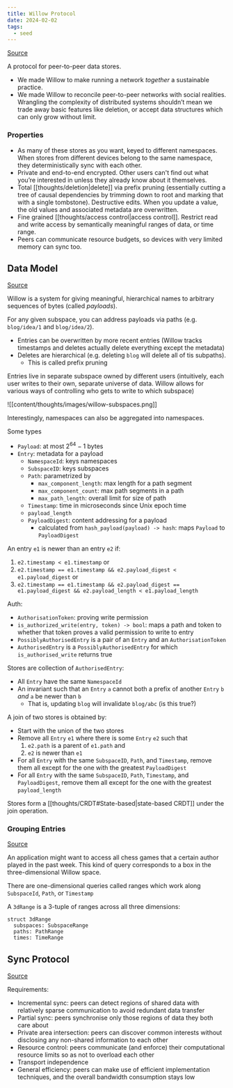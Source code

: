 ```yaml
---
title: Willow Protocol
date: 2024-02-02
tags:
  - seed
---
```

[Source](https://willowprotocol.org/)

A protocol for peer-to-peer data stores.

- We made Willow to make running a network _together_ a sustainable practice.
- We made Willow to reconcile peer-to-peer networks with social realities. Wrangling the complexity of distributed systems shouldn’t mean we trade away basic features like deletion, or accept data structures which can only grow without limit.

### Properties
- As many of these stores as you want, keyed to different namespaces. When stores from different devices belong to the same namespace, they deterministically sync with each other.
- Private and end-to-end encrypted. Other users can't find out what you’re interested in unless they already know about it themselves.
- Total [[thoughts/deletion|delete]] via prefix pruning (essentially cutting a tree of causal dependencies by trimming down to root and marking that with a single tombstone). Destructive edits. When you update a value, the old values and associated metadata are overwritten.
- Fine grained [[thoughts/access control|access control]]. Restrict read and write access by semantically meaningful ranges of data, or time range.
- Peers can communicate resource budgets, so devices with very limited memory can sync too.

## Data Model
[Source](https://willowprotocol.org/specs/data-model/index.html#data_model)

Willow is a system for giving meaningful, hierarchical names to arbitrary sequences of bytes (called _payloads_).

For any given subspace, you can address payloads via paths (e.g. `blog/idea/1` and `blog/idea/2`).
- Entries can be overwritten by more recent entries (Willow tracks timestamps and deletes actually delete everything except the metadata)
- Deletes are hierarchical (e.g. deleting `blog` will delete all of tis subpaths).
	- This is called prefix pruning

Entries live in separate subspace owned by different users (intuitively, each user writes to their own, separate universe of data. Willow allows for various ways of controlling who gets to write to which subspace)

![[content/thoughts/images/willow-subspaces.png]]

Interestingly, namespaces can also be aggregated into namespaces.

Some types
- `Payload`: at most $2^{64}-1$ bytes
- `Entry`: metadata for a payload
	- `NamespaceId`: keys namespaces
	- `SubspaceID`: keys subspaces
	- `Path`: parametrized by
		- `max_component_length`: max length for a path segment
		- `max_component_count`: max path segments in a path
		- `max_path_length`: overall limit for size of path
	- `Timestamp`: time in microseconds since Unix epoch time
	- `payload_length`
	- `PayloadDigest`: content addressing for a payload
		- calculated from `hash_payload(payload) -> hash`: maps `Payload` to `PayloadDigest`

An entry `e1` is newer than an entry `e2` if:
1. `e2.timestamp < e1.timestamp` or
2. `e2.timestamp == e1.timestamp && e2.payload_digest < e1.payload_digest` or
3. `e2.timestamp == e1.timestamp && e2.payload_digest == e1.payload_digest && e2.payload_length < e1.payload_length`

Auth:
- `AuthorisationToken`: proving write permission
- `is_authorized_write(entry, token) -> bool`: maps a path and token to whether that token proves a valid permission to write to entry
- `PossiblyAuthorisedEntry` is a pair of an `Entry` and an `AuthorisationToken`
- `AuthorisedEntry` is a `PossiblyAuthorisedEntry` for which `is_authorised_write` returns true

Stores are collection of `AuthorisedEntry`:
- All `Entry` have the same `NamespaceId`
- An invariant such that an `Entry` `a` cannot both a prefix of another `Entry` `b` _and_ `a` be newer than `b`
	- That is, updating `blog` will invalidate `blog/abc` (is this true?)

A join of two stores is obtained by:
- Start with the union of the two stores
- Remove all `Entry` `e1` where there is some `Entry` `e2` such that
	1. `e2.path` is a parent of  `e1.path` and
	2. `e2` is newer than `e1`
- For all `Entry` with the same `SubspaceID`, `Path`, and `Timestamp`, remove them all except for the one with the greatest `PayloadDigest`
- For all `Entry` with the same `SubspaceID`, `Path`, `Timestamp`, and `PayloadDigest`, remove them all except for the one with the greatest `payload_length`

Stores form a [[thoughts/CRDT#State-based|state-based CRDT]] under the join operation.

### Grouping Entries
[Source](https://willowprotocol.org/specs/grouping-entries/index.html#grouping_entries)

An application might want to access all chess games that a certain author played in the past week. This kind of query corresponds to a box in the three-dimensional Willow space.

There are one-dimensional queries called ranges which work along `SubspaceId`, `Path`, or `Timestamp`

A `3dRange` is a 3-tuple of ranges across all three dimensions:

```
struct 3dRange
  subspaces: SubspaceRange
  paths: PathRange
  times: TimeRange
```

## Sync Protocol
[Source](https://willowprotocol.org/specs/sync/index.html#sync)

Requirements:
- Incremental sync: peers can detect regions of shared data with relatively sparse communication to avoid redundant data transfer
- Partial sync: peers synchronise only those regions of data they both care about
- Private area intersection: peers can discover common interests without disclosing any non-shared information to each other
- Resource control: peers communicate (and enforce) their computational resource limits so as not to overload each other
- Transport independence
- General efficiency: peers can make use of efficient implementation techniques, and the overall bandwidth consumption stays low

